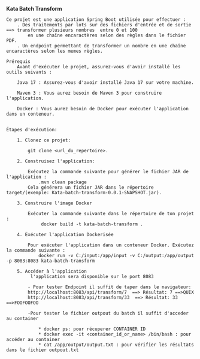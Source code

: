 **Kata Batch Transform**
   
    Ce projet est une application Spring Boot utilisée pour effectuer :
        . Des traitements par lots sur des fichiers d'entrée et de sortie ==> transformer plusieurs nombres  entre 0 et 100 
            en une chaîne encaractères selon des règles dans le fichier PDF.
        . Un endpoint permettant de transformer un nombre en une chaîne encaractères selon les memes règles.

    Prérequis
        Avant d'exécuter le projet, assurez-vous d'avoir installé les outils suivants :

        Java 17 : Assurez-vous d'avoir installé Java 17 sur votre machine.

        Maven 3 : Vous aurez besoin de Maven 3 pour construire l'application.

        Docker : Vous aurez besoin de Docker pour exécuter l'application dans un conteneur.


    Étapes d'exécution:

        1. Clonez ce projet:

            git clone <url_du_repertoire>.

        2. Construisez l'application:

            Exécutez la commande suivante pour générer le fichier JAR de l'application :
                .mvn clean package
            Cela générera un fichier JAR dans le répertoire target/(exemple: Kata-batch-transform-0.0.1-SNAPSHOT.jar).

        3. Construire l'image Docker

            Exécuter la commande suivante dans le répertoire de ton projet :
                 docker build -t kata-batch-transform .

        4. Exécuter l'application Dockerisée

            Pour exécuter l'application dans un conteneur Docker. Exécutez la commande suivante :
                docker run -v C:/input:/app/input -v C:/output:/app/output -p 8083:8083 kata-batch-transform
    
        5. Accéder à l'application
             l'application sera disponible sur le port 8083

            - Pour tester Endpoint il suffit de taper dans le navigateur: 
            http://localhost:8083/api/transform/7  ==> Résultat: 7 ==>QUIX
            http://localhost:8083/api/transform/33  ==> Résultat: 33 ==>FOOFOOFOO

            -Pour tester le fichier outpout du batch il suffit d'acceder au container 

                * docker ps: pour récuperer CONTAINER ID
                * docker exec -it <container_id_or_name> /bin/bash : pour accéder au container
                * cat /app/output/output.txt : pour vérifier les résultats dans le fichier outpout.txt
